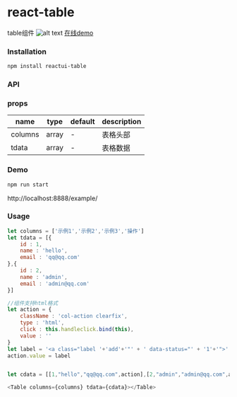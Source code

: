 # react-table

table组件
![alt text](http://img1.gtimg.com/house/pics/hv1/85/78/2173/141319300.png "Title")
[在线demo](http://datianyun.github.io/table "Title")
### Installation
``` sh
npm install reactui-table
```

### API

### props

|name|type|default| description|
|-----|---|--------|----|
|columns | array |- | 表格头部|
|tdata | array | -| 表格数据 |
### Demo

``` sh
npm run start
```

http://localhost:8888/example/

### Usage
``` javascript
let columns = ['示例1','示例2','示例3','操作']
let tdata = [{
    id : 1,
    name : 'hello',
    email : 'qq@qq.com'
},{
    id : 2,
    name : 'admin',
    email : 'admin@qq.com'
}]

//组件支持html格式
let action = {
    className : 'col-action clearfix',
    type : 'html',
    click : this.handleclick.bind(this),
    value : ''
}
let label = '<a class="label '+'add'+'"' + ' data-status="' + '1'+'">' +'添加'+'</a>'
action.value = label


let cdata = [[1,"hello","qq@qq.com",action],[2,"admin","admin@qq.com",action]]

<Table columns={columns} tdata={cdata}></Table>
```
